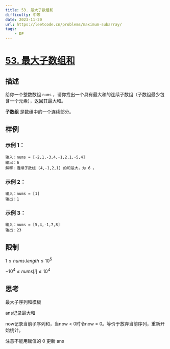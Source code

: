 ```yaml
---
title: 53. 最大子数组和
difficulty: 中等
date: 2023-11-20
url: https://leetcode.cn/problems/maximum-subarray/
tags:
    - DP
---
```

# [53. 最大子数组和](https://leetcode.cn/problems/maximum-subarray/)

## 描述
给你一个整数数组 `nums` ，请你找出一个具有最大和的连续子数组（子数组最少包含一个元素），返回其最大和。

**子数组** 是数组中的一个连续部分。

## 样例
### 示例 1：
```
输入：nums = [-2,1,-3,4,-1,2,1,-5,4]
输出：6
解释：连续子数组 [4,-1,2,1] 的和最大，为 6 。
```
### 示例 2：
```
输入：nums = [1]
输出：1
```
### 示例 3：
```
输入：nums = [5,4,-1,7,8]
输出：23
```

## 限制
$1 \le nums.length \le 10^5$

$-10^4 \le nums[i] \le 10^4$

## 思考
最大子序列和模板

ans记录最大和

now记录当前子序列和，当now < 0时令now = 0。等价于放弃当前序列，重新开始统计。

注意不能用赋值的 0 更新 ans